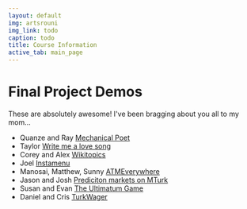 ```yaml
---
layout: default
img: artsrouni
img_link: todo
caption: todo
title: Course Information
active_tab: main_page 
---
```


Final Project Demos
=============================================================

These are absolutely awesome! I've been bragging about you all to my mom...


- Quanze and Ray [Mechanical Poet](http://vimeo.com/82210047)
- Taylor [Write me a love song](http://vimeo.com/82191227)
- Corey and Alex [Wikitopics](https://vimeo.com/82247435)
- Joel [Instamenu](https://vimeo.com/82219965) 
- Manosai, Matthew, Sunny [ATMEverywhere](http://vimeo.com/81940242)
- Jason and Josh [Prediciton markets on MTurk](https://vimeo.com/82152227)
- Susan and Evan [The Ultimatum Game](http://vimeo.com/82157250)
- Daniel and Cris [TurkWager](https://vimeo.com/82169139)
<!--- Dan and Varun [Twitter Health](http://vimeo.com/82165332?utm_source=email&utm_medium=clip-transcode_complete-finished-20120100&utm_campaign=7701&email_id=Y2xpcF90cmFuc2NvZGVkfGU0ZDg2ZjQ5Zjk3YjE0OWExODAyNjdjZGMzMzgzMjE1MjIxfDIzNTY2NTI5fDEzODczNDcwMzJ8NzcwMQ%3D%3D)>
<!--- Christina [Turkifying Songs](https://vimeo.com/82206183)>
<!--- Crystal and Tina [Linguistic Relativity](http://vimeo.com/82176120)>
<!--- Tommy and Neil [Crowdsourcing interns](https://vimeo.com/82220356) >
<!--- Lewis [AB Testing](https://vimeo.com/82224910)>
<!--- Jiten [Crowdsourcing melodies](http://vimeo.com/82206009)>
<!--- Matt [Crowdsourcing essays](https://vimeo.com/82223449) >
<!--- Shadia [BathroomSOS](https://vimeo.com/82319135)>
